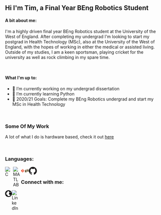 ## Hi I'm Tim, a Final Year BEng Robotics Student
#### A bit about me:
I'm a highly driven final year BEng Robotics student at the University of the West of England. After completing my undergrad I'm looking to start my postgrad in Health Technology (MSc), also at the University of the West of England, with the hopes of working in either the medical or assisted living. Outside of my studies, I am a keen sportsman, playing cricket for the university as well as rock climbing in my spare time.

<br />

#### What I'm up to:
- 🔭 I’m currently working on my undergrad dissertation
- 🌱 I’m currently learning Python
-  🥅 2020/21 Goals: Complete my BEng Robotics undergrad and start my MSc in Health Technology

<br />

### Some Of My Work
A lot of what I do is hardware based, check it out [here][website]

<br />

### Languages:
<img align="left" alt="C" width="26px" src="https://user-images.githubusercontent.com/43787505/89530481-785c8280-d7e6-11ea-8d2d-e8e193035c08.png" />
<img align="left" alt="MATLAB" width="26px" src="https://user-images.githubusercontent.com/43787505/89530058-c1600700-d7e5-11ea-9e42-01037d15a2fc.png"/>
<img align="left" alt="Git" width="26px" src="https://raw.githubusercontent.com/github/explore/80688e429a7d4ef2fca1e82350fe8e3517d3494d/topics/git/git.png" />
<img align="left" alt="GitHub" width="26px" src="https://raw.githubusercontent.com/github/explore/78df643247d429f6cc873026c0622819ad797942/topics/github/github.png"/>

<br />

### Connect with me:
[<img align="left" alt="Website" width="22px" src="https://raw.githubusercontent.com/iconic/open-iconic/master/svg/globe.svg" />][website]
[<img align="left" alt="LinkedIn" width="22px" src="https://cdn.jsdelivr.net/npm/simple-icons@v3/icons/linkedin.svg" />][linkedin]




[linkedin]: https://www.linkedin.com/in/tm-weber/
[website]: 	https://timweber.github.io
